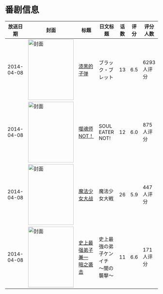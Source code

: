 # 番剧信息

|放送日期|封面|标题|日文标题|话数|评分|评分人数|
|---|---|---|---|---|---|---|
|2014-04-08|<img src="//lain.bgm.tv/pic/cover/c/b3/32/84873_8NvN2.jpg" alt="封面" style="width:150px;height:200px;object-fit:cover;">|[漆黑的子弹](https://bangumi.tv/subject/84873)|ブラック・ブレット|13|6.5|6293人评分|
|2014-04-08|<img src="//lain.bgm.tv/pic/cover/c/09/dc/88041_9HFsM.jpg" alt="封面" style="width:150px;height:200px;object-fit:cover;">|[噬魂师NOT！](https://bangumi.tv/subject/88041)|SOUL EATER NOT!|12|6.0|875人评分|
|2014-04-08|<img src="//lain.bgm.tv/pic/cover/c/cc/16/89211_nP37k.jpg" alt="封面" style="width:150px;height:200px;object-fit:cover;">|[魔法少女大战](https://bangumi.tv/subject/89211)|魔法少女大戦|26|5.9|447人评分|
|2014-04-08|<img src="//lain.bgm.tv/pic/cover/c/9d/15/99906_LjVMQ.jpg" alt="封面" style="width:150px;height:200px;object-fit:cover;">|[史上最强弟子兼一 暗之袭击](https://bangumi.tv/subject/99906)|史上最強の弟子ケンイチ ～闇の襲撃～|11|6.6|171人评分|

